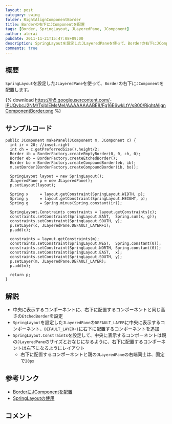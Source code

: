 ```yaml
---
layout: post
category: swing
folder: RightAlignComponentBorder
title: Borderの右下にJComponentを配置
tags: [Border, SpringLayout, JLayeredPane, JComponent]
author: aterai
pubdate: 2011-11-21T15:47:08+09:00
description: SpringLayoutを設定したJLayeredPaneを使って、Borderの右下にJComponentを配置します。
comments: true
---
```

## 概要
`SpringLayout`を設定した`JLayeredPane`を使って、`Border`の右下に`JComponent`を配置します。

{% download https://lh5.googleusercontent.com/-IPUQvbcJ2NM/TsjbIEMsMeI/AAAAAAAABE8/Fg16E6wkLtY/s800/RightAlignComponentBorder.png %}

## サンプルコード
<pre class="prettyprint"><code>public JComponent makePanel(JComponent m, JComponent c) {
  int ir = 20; //inset.right
  int ch = c.getPreferredSize().height/2;
  Border ib = BorderFactory.createEmptyBorder(0, 0, ch, 0);
  Border eb = BorderFactory.createEtchedBorder();
  Border bo = BorderFactory.createCompoundBorder(eb, ib);
  m.setBorder(BorderFactory.createCompoundBorder(ib, bo));

  SpringLayout layout = new SpringLayout();
  JLayeredPane p = new JLayeredPane();
  p.setLayout(layout);

  Spring x     = layout.getConstraint(SpringLayout.WIDTH, p);
  Spring y     = layout.getConstraint(SpringLayout.HEIGHT, p);
  Spring g     = Spring.minus(Spring.constant(ir));

  SpringLayout.Constraints constraints = layout.getConstraints(c);
  constraints.setConstraint(SpringLayout.EAST,  Spring.sum(x, g));
  constraints.setConstraint(SpringLayout.SOUTH, y);
  p.setLayer(c, JLayeredPane.DEFAULT_LAYER+1);
  p.add(c);

  constraints = layout.getConstraints(m);
  constraints.setConstraint(SpringLayout.WEST,  Spring.constant(0));
  constraints.setConstraint(SpringLayout.NORTH, Spring.constant(0));
  constraints.setConstraint(SpringLayout.EAST,  x);
  constraints.setConstraint(SpringLayout.SOUTH, y);
  p.setLayer(m, JLayeredPane.DEFAULT_LAYER);
  p.add(m);

  return p;
}
</code></pre>

## 解説
- 中央に表示するコンポーネントに、右下に配置するコンポーネントと同じ高さの`EtchedBorder`を設定
- `SpringLayout`を設定した`JLayeredPane`の`DEFAULT_LAYER`に中央に表示するコンポーネント、`DEFAULT_LAYER+1`に右下に配置するコンポーネントを追加
- `SpringLayout.Constraints`を設定して、中央に表示するコンポーネントは親の`JLayeredPane`のサイズとおなじになるように、右下に配置するコンポーネントは右下になるようにレイアウト
    - 右下に配置するコンポーネントと親の`JLayeredPane`の右端同士は、固定で`20px`

<!-- dummy comment line for breaking list -->

## 参考リンク
- [BorderにJComponentを配置](http://ateraimemo.com/Swing/ComponentTitledBorder.html)
- [SpringLayoutの使用](http://ateraimemo.com/Swing/SpringLayout.html)

<!-- dummy comment line for breaking list -->

## コメント
